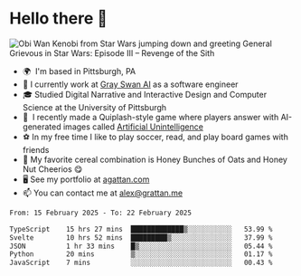 <!--
**GameDog9988/GameDog9988** is a ✨ _special_ ✨ repository because its `README.md` (this file) appears on your GitHub profile.

Here are some ideas to get you started:

- 🔭 I’m currently working on ...
- 🌱 I’m currently learning ...
- 👯 I’m looking to collaborate on ...
- 🤔 I’m looking for help with ...
- 💬 Ask me about ...
- 📫 How to reach me: ...
- 😄 Pronouns: ...
- ⚡ Fun fact: ...
-->



Hello there 👋
==================================

![Obi Wan Kenobi from Star Wars jumping down and greeting General Grievous in Star Wars: Episode III – Revenge of the Sith](https://github.com/agrattan0820/agrattan0820/assets/51346343/689e56eb-29be-46a5-a079-28ea727b5f7e)


- 🌍  I'm based in Pittsburgh, PA
- 🦢  I currently work at [Gray Swan AI](https://www.grayswan.ai) as a software engineer
- 🎓  Studied Digital Narrative and Interactive Design and Computer Science at the University of Pittsburgh
- 👾  I recently made a Quiplash-style game where players answer with AI-generated images called [Artificial Unintelligence](https://github.com/agrattan0820/artificial-unintelligence)
- ⚽  In my free time I like to play soccer, read, and play board games with friends
- 🥣  My favorite cereal combination is Honey Bunches of Oats and Honey Nut Cheerios 😋
- 🖥️  See my portfolio at [agattan.com](http://agrattan.com/)
- 📫  You can contact me at [alex@grattan.me](mailto:alex@grattan.me)

<!--START_SECTION:waka-->

```txt
From: 15 February 2025 - To: 22 February 2025

TypeScript    15 hrs 27 mins  █████████████▒░░░░░░░░░░░   53.99 %
Svelte        10 hrs 52 mins  █████████▒░░░░░░░░░░░░░░░   37.99 %
JSON          1 hr 33 mins    █▒░░░░░░░░░░░░░░░░░░░░░░░   05.44 %
Python        20 mins         ▒░░░░░░░░░░░░░░░░░░░░░░░░   01.17 %
JavaScript    7 mins          ░░░░░░░░░░░░░░░░░░░░░░░░░   00.43 %
```

<!--END_SECTION:waka-->
